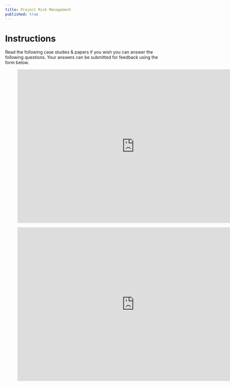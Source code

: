 ```yaml
---
title: Project Risk Management
published: true
---
```


# Instructions


Read the following case studies & papers if you wish you can answer the following questions. Your answers can be submitted for feedback using the form below. 

<figure>
  <iframe src="https://docs.google.com/forms/d/e/1FAIpQLSdzcv2q8HXce2PbsvF5Jydoch9PxsZ7G74fwHL_YlVO4_L9gA/viewform?embedded=true" width="760" height="500" frameborder="0" marginheight="0" marginwidth="0">Loading...</iframe>
  </figure>
  
  <figure>
  <iframe src="https://docs.google.com/forms/d/e/1FAIpQLScSLGs_qnlxOxpHkBDLA8k4QSAiv3CcazeTisqFAZn8qgoKJw/viewform?embedded=true" width="760" height="500" frameborder="0" marginheight="0" marginwidth="0">Loading...</iframe>
  </figure>
